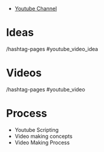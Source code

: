 * [Youtube Channel](http://youtube.com/EmadElsaid)

# Ideas

/hashtag-pages #youtube_video_idea

# Videos

/hashtag-pages #youtube_video

# Process

* Youtube Scripting
* Video making concepts
* Video Making Process
